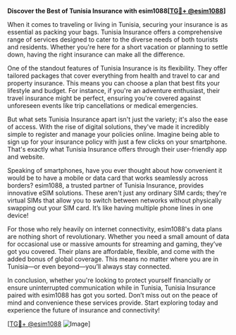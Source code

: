 **Discover the Best of Tunisia Insurance with esim1088[[TG💪+ @esim1088](https://t.me/s/esim1088)]**

When it comes to traveling or living in Tunisia, securing your insurance is as essential as packing your bags. Tunisia Insurance offers a comprehensive range of services designed to cater to the diverse needs of both tourists and residents. Whether you're here for a short vacation or planning to settle down, having the right insurance can make all the difference.

One of the standout features of Tunisia Insurance is its flexibility. They offer tailored packages that cover everything from health and travel to car and property insurance. This means you can choose a plan that best fits your lifestyle and budget. For instance, if you're an adventure enthusiast, their travel insurance might be perfect, ensuring you're covered against unforeseen events like trip cancellations or medical emergencies.

But what sets Tunisia Insurance apart isn't just the variety; it's also the ease of access. With the rise of digital solutions, they've made it incredibly simple to register and manage your policies online. Imagine being able to sign up for your insurance policy with just a few clicks on your smartphone. That's exactly what Tunisia Insurance offers through their user-friendly app and website.

Speaking of smartphones, have you ever thought about how convenient it would be to have a mobile or data card that works seamlessly across borders? esim1088, a trusted partner of Tunisia Insurance, provides innovative eSIM solutions. These aren't just any ordinary SIM cards; they're virtual SIMs that allow you to switch between networks without physically swapping out your SIM card. It’s like having multiple phone lines in one device!

For those who rely heavily on internet connectivity, esim1088's data plans are nothing short of revolutionary. Whether you need a small amount of data for occasional use or massive amounts for streaming and gaming, they’ve got you covered. Their plans are affordable, flexible, and come with the added bonus of global coverage. This means no matter where you are in Tunisia—or even beyond—you’ll always stay connected.

In conclusion, whether you're looking to protect yourself financially or ensure uninterrupted communication while in Tunisia, Tunisia Insurance paired with esim1088 has got you sorted. Don’t miss out on the peace of mind and convenience these services provide. Start exploring today and experience the future of insurance and connectivity! 

[[TG💪+ @esim1088](https://t.me/s/esim1088) ![Image](https://i.postimg.cc/Y0z9fWf4/image.png)]